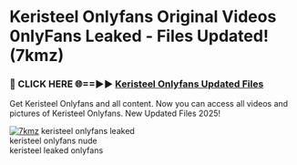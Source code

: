 # Keristeel Onlyfans Original Videos 0nlyFans Leaked - Files Updated! (7kmz)

<h3>🔴 CLICK HERE 🌐==►► <a href="https://tinyurl.com/ms9xzufz" rel="nofollow">Keristeel Onlyfans Updated Files</a></h3>

Get Keristeel Onlyfans and all content. Now you can access all videos and pictures of Keristeel Onlyfans. New Updated Files 2025!

[![7kmz](https://i.imgur.com/ppqm5kG.gif)](https://tinyurl.com/ms9xzufz)
keristeel onlyfans leaked<br>
keristeel onlyfans nude<br>
keristeel leaked onlyfans